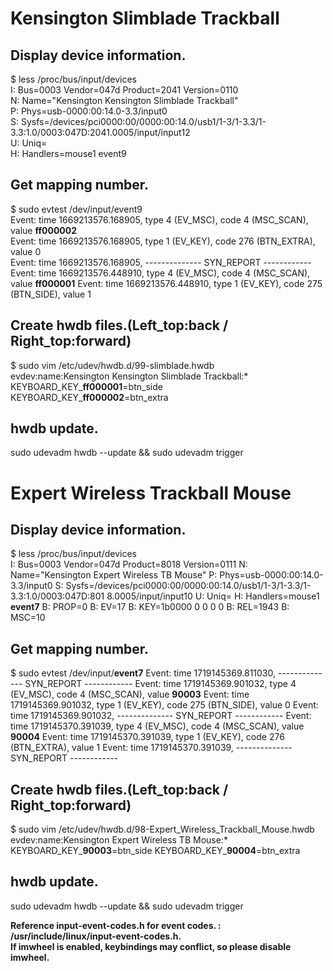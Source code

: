 # Kensington Slimblade Trackball
## Display device information.
$ less /proc/bus/input/devices  
I: Bus=0003 Vendor=047d Product=2041 Version=0110  
N: Name="Kensington Kensington Slimblade Trackball"  
P: Phys=usb-0000:00:14.0-3.3/input0  
S: Sysfs=/devices/pci0000:00/0000:00:14.0/usb1/1-3/1-3.3/1-3.3:1.0/0003:047D:2041.0005/input/input12  
U: Uniq=  
H: Handlers=mouse1 event9   

## Get mapping number.
$ sudo evtest /dev/input/event9  
Event: time 1669213576.168905, type 4 (EV_MSC), code 4 (MSC_SCAN), value **ff000002**  
Event: time 1669213576.168905, type 1 (EV_KEY), code 276 (BTN_EXTRA), value 0  
Event: time 1669213576.168905, -------------- SYN_REPORT ------------  
Event: time 1669213576.448910, type 4 (EV_MSC), code 4 (MSC_SCAN), value **ff000001**
Event: time 1669213576.448910, type 1 (EV_KEY), code 275 (BTN_SIDE), value 1  

## Create hwdb files.(Left_top:back / Right_top:forward)
$ sudo vim /etc/udev/hwdb.d/99-slimblade.hwdb  
evdev:name:Kensington Kensington Slimblade Trackball:*  
  KEYBOARD_KEY_**ff000001**=btn_side  
  KEYBOARD_KEY_**ff000002**=btn_extra  

## hwdb update.
sudo udevadm hwdb --update && sudo udevadm trigger

# Expert Wireless Trackball Mouse
## Display device information.
$ less /proc/bus/input/devices  
I: Bus=0003 Vendor=047d Product=8018 Version=0111
N: Name="Kensington Expert Wireless TB Mouse"
P: Phys=usb-0000:00:14.0-3.3/input0
S: Sysfs=/devices/pci0000:00/0000:00:14.0/usb1/1-3/1-3.3/1-3.3:1.0/0003:047D:801
8.0005/input/input10
U: Uniq=
H: Handlers=mouse1 **event7** 
B: PROP=0
B: EV=17
B: KEY=1b0000 0 0 0 0
B: REL=1943
B: MSC=10

## Get mapping number.
$ sudo evtest /dev/input/**event7**
Event: time 1719145369.811030, -------------- SYN_REPORT ------------
Event: time 1719145369.901032, type 4 (EV_MSC), code 4 (MSC_SCAN), value **90003**
Event: time 1719145369.901032, type 1 (EV_KEY), code 275 (BTN_SIDE), value 0
Event: time 1719145369.901032, -------------- SYN_REPORT ------------
Event: time 1719145370.391039, type 4 (EV_MSC), code 4 (MSC_SCAN), value **90004**
Event: time 1719145370.391039, type 1 (EV_KEY), code 276 (BTN_EXTRA), value 1
Event: time 1719145370.391039, -------------- SYN_REPORT ------------


## Create hwdb files.(Left_top:back / Right_top:forward)
$ sudo vim /etc/udev/hwdb.d/98-Expert_Wireless_Trackball_Mouse.hwdb
evdev:name:Kensington Expert Wireless TB Mouse:*
  KEYBOARD_KEY_**90003**=btn_side
  KEYBOARD_KEY_**90004**=btn_extra

## hwdb update.
sudo udevadm hwdb --update && sudo udevadm trigger

**Reference input-event-codes.h for event codes. : /usr/include/linux/input-event-codes.h.**  
**If imwheel is enabled, keybindings may conflict, so please disable imwheel.**